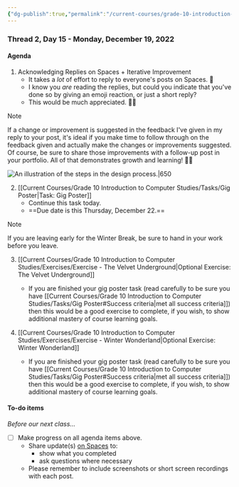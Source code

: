 ```yaml
---
{"dg-publish":true,"permalink":"/current-courses/grade-10-introduction-to-computer-studies/section-2/thread-2/day-15/","dgHomeLink":false}
---
```


### Thread 2, Day 15 - Monday, December 19, 2022
#### Agenda

1. Acknowledging Replies on Spaces + Iterative Improvement
	- It takes a *lot* of effort to reply to everyone's posts on Spaces. 🥵
	- I know you *are* reading the replies, but could you indicate that you've done so by giving an emoji reaction, or just a short reply? 
	- This would be much appreciated. 🙏🏼

> [!NOTE]
> If a change or improvement is suggested in the feedback I've given in my reply to your post, it's ideal if you make time to follow through on the feedback given and actually make the changes or improvements suggested. Of course, be sure to share those improvements with a follow-up post in your portfolio. All of that demonstrates growth and learning! 💪🏼
> 
> ![An illustration of the steps in the design process.|650](https://www.russellgordon.ca/teaching/snow-clearing-and-computer-studies-enrolment/steps-in-the-design-process-technological-education.jpg)

2. [[Current Courses/Grade 10 Introduction to Computer Studies/Tasks/Gig Poster|Task: Gig Poster]]
	- Continue this task today.
	- ==Due date is this Thursday, December 22.==

> [!NOTE]
> If you are leaving early for the Winter Break, be sure to hand in your work before you leave.

3. [[Current Courses/Grade 10 Introduction to Computer Studies/Exercises/Exercise - The Velvet Underground|Optional Exercise: The Velvet Underground]]
	- If you are finished your gig poster task (read carefully to be sure you have [[Current Courses/Grade 10 Introduction to Computer Studies/Tasks/Gig Poster#Success criteria|met all success criteria]]) then this would be a good exercise to complete, if you wish, to show additional mastery of course learning goals.
	
4.  [[Current Courses/Grade 10 Introduction to Computer Studies/Exercises/Exercise - Winter Wonderland|Optional Exercise: Winter Wonderland]]
	- If you are finished your gig poster task (read carefully to be sure you have [[Current Courses/Grade 10 Introduction to Computer Studies/Tasks/Gig Poster#Success criteria|met all success criteria]]) then this would be a good exercise to complete, if you wish, to show additional mastery of course learning goals.

#### To-do items
*Before our next class...*

- [ ] Make progress on all agenda items above.
	- Share update(s) [on Spaces](https://ca.spacesedu.com/) to:
		- show what you completed
		- ask questions where necessary
	- Please remember to include screenshots or short screen recordings with each post.